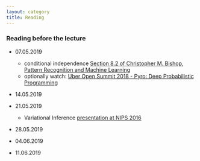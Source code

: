 ```yaml
---
layout: category
title: Reading
---
```


### Reading before the lecture

*   07.05.2019
    * conditional independence [Section 8.2 of Christopher M. Bishop, Pattern Recognition and
Machine Learning](http://users.isr.ist.utl.pt/~wurmd/Livros/school/Bishop%20-%20Pattern%20Recognition%20And%20Machine%20Learning%20-%20Springer%20%202006.pdf)
    * optionally watch: [Uber Open Summit 2018 - Pyro: Deep Probabilistic Programming](https://www.youtube.com/watch?v=aLFJ5ERxt2c&list=PLbDAmKF14YhGqQ6VIFwDqMpvaLwT-sLCE&index=6) 

*   14.05.2019
*   21.05.2019
    * Variational Inference [presentation at NIPS 2016](https://media.nips.cc/Conferences/2016/Slides/6199-Slides.pdf)
*   28.05.2019
*   04.06.2019
*   11.06.2019